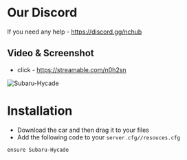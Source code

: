 # Our Discord

If you need any help - https://discord.gg/nchub

## Video & Screenshot

- click - https://streamable.com/n0h2sn

![Subaru-Hycade](https://media.discordapp.net/attachments/1013909747986075678/1013914807918931968/Screenshot_1.png?width=1440&height=559)

# Installation

- Download the car and then drag it to your files
- Add the following code to your ```server.cfg//resouces.cfg```

```
ensure Subaru-Hycade
```
